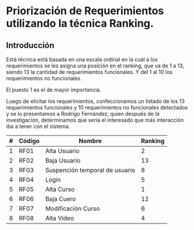 # Priorización de Requerimientos utilizando la técnica Ranking.
## Introducción

Está técnica está basada en una escala ordinal en la cuál a los requerimientos se les asigna una posición en el ranking, que va de 1 a 13, siendo 13 la cantidad de requerimientos funcionales. Y del 1 al 10 los requerimientos no funcionales.

El puesto 1 es el de mayor importancia.

Luego de elicitar los requerimientos, confeccionamos un listado de los 13 requerimientos funcionales y 10 requerimientos no funcionales detectados y se lo presentamos a Rodrigo Fernández, quien después de la investigación, determinamos que sería el interesado que más interacción iba a tener con el sistema.

|# |Código |Nombre                        |Ranking|
|--|-------|------------------------------|-------|
|1 |RF01   |Alta Usuario                  |2      |
|2 |RF02   |Baja Usuario                  |13     |
|3 |RF03   |Suspención temporal de usuario|8      |
|4 |RF04   |Login                         |5      |
|5 |RF05   |Alta Curso                         |1      |
|6 |RF06   |Baja Cuero                    |12      |
|7 |RF07   |Modificación Curso                    |6      |
|8 |RF08   |Alta Video                 |4      |